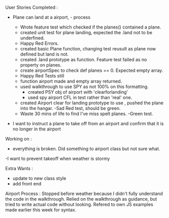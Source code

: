 User Stories Completed : 

- Plane can land at a airport, 
      - process 
  - Wrote feature test which checked if the planes() contained a plane.
  - created unit test for plane landing, expected the .land not to be underfined. 
  - Happy Red Errors. 
  - created basic Plane function, changing test reusult as plane now defined but land is not. 
  - created .land prototype as function. Feature test failed as no property  on planes. 
  - create airportSpec to check def planes == 0. Expected empty array. 
  - Happy Red Tests still 
  - function airport made and empty array returned. 
  - used walkthrough to use SPY as not 100% on this formatting. 
    - created PSY obj of airport with 'clearforlanding' 
    - used spy airport CFL in test rather than 'real' one. 
  - created Airport clear for landing prototype to use , pushed the plane into the hangar. 
  -Sad Red test, should be green. 
  - Waste 30 mins of life to find I've miss spelt planes. 
  -Green test. 




- I want to instruct a plane to take off from
  an airport and confirm that it is no longer in the airport


Working on  : 
- everything is broken. Did something to airport class but not sure what. 

-I want to prevent takeoff when weather is stormy

  Extra Wants : 
  - update to new class style 
  - add front end


  Airport Process : 
  Stopped before weather because I didn't fully understand the code in the walkthrough. 
  Relied on the walkthrough as guidance, but tried to write actual code without looking. 
  Refered to own JS examples made earlier this week for syntax. 